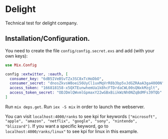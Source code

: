 # Delight

Technical test for delight company.

## Installation/Configuration.

You need to create the file `config/config.secret.exs` and add (with your own keys):

```elixir
use Mix.Config

config :extwitter, :oauth, [
  consumer_key: "6dB5IVeBSvTZx3SC8xTcHoDbO",
  consumer_secret: "dnosZkvsW8oei56UyCl1uxMqVrR8b3bp5vJdGZRAaA3ga40O0N",
  access_token: "166818158-x5QXTEunwhemUa1k8hcFTDrdaCWL00sQNxkMzglt",
  access_token_secret: "ODJDmlQWvmlGpmaxY22wGBxBiikWzNh0NZqBdMFs39TQb"
]
```

Run `mix deps.get`.
Run `iex -S mix` in order to launch the webserver.

You can visit `localhost:4000/ranks` to see kpi for keywords `["microsoft", "apple", "amazon", "netflix", "google", "sony", "nintendo", "blizzard"]`.
If you want a specific keyword, go to `localhost:4000/ranks/linux"` to see kpi for linux in this example.
